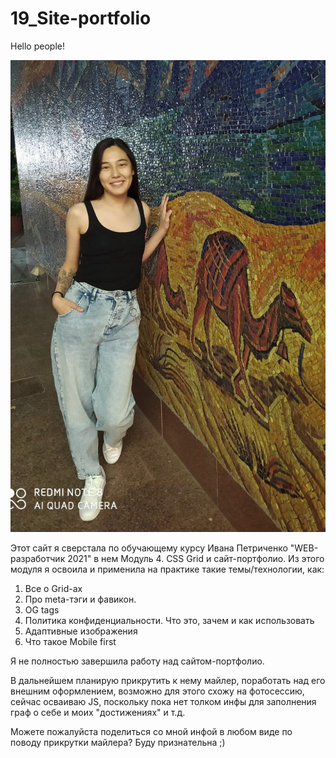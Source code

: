 # 19_Site-portfolio

Hello people!

![site-portfolio](https://github.com/Sati-prog/19_Site-portfolio/blob/main/src/img/second_photo.JPG)

Этот сайт я сверстала по обучающему курсу Ивана Петриченко "WEB-разработчик 2021"
в нем Модуль 4. CSS Grid и сайт-портфолио. Из этого модуля я освоила и применила на практике
такие темы/технологии, как:

1) Все о Grid-ах
2) Про meta-тэги и фавикон.
3) OG tags
4) Политика конфиденциальности. Что это, зачем и как использовать
5) Адаптивные изображения
6) Что такое Mobile first

Я не полностью завершила работу над сайтом-портфолио.

В дальнейшем планирую прикрутить к нему майлер, поработать над его внешним оформлением, возможно для
этого схожу на фотосессию, сейчас осваиваю JS, поскольку пока нет толком инфы для заполнения граф о себе и
моих "достижениях" и т.д.

Можете пожалуйста поделиться со мной инфой в любом виде по поводу прикрутки майлера? Буду признательна ;)
